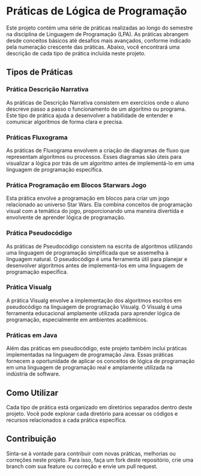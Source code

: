 # Práticas de Lógica de Programação

Este projeto contém uma série de práticas realizadas ao longo do semestre na disciplina de Linguagem de Programação (LPA). As práticas abrangem desde conceitos básicos até desafios mais avançados, conforme indicado pela numeração crescente das práticas. Abaixo, você encontrará uma descrição de cada tipo de prática incluída neste projeto.

## Tipos de Práticas

### Prática Descrição Narrativa
As práticas de Descrição Narrativa consistem em exercícios onde o aluno descreve passo a passo o funcionamento de um algoritmo ou programa. Este tipo de prática ajuda a desenvolver a habilidade de entender e comunicar algoritmos de forma clara e precisa.

### Práticas Fluxograma
As práticas de Fluxograma envolvem a criação de diagramas de fluxo que representam algoritmos ou processos. Esses diagramas são úteis para visualizar a lógica por trás de um algoritmo antes de implementá-lo em uma linguagem de programação específica.

### Prática Programação em Blocos Starwars Jogo
Esta prática envolve a programação em blocos para criar um jogo relacionado ao universo Star Wars. Ela combina conceitos de programação visual com a temática do jogo, proporcionando uma maneira divertida e envolvente de aprender lógica de programação.

### Prática Pseudocódigo
As práticas de Pseudocódigo consistem na escrita de algoritmos utilizando uma linguagem de programação simplificada que se assemelha à linguagem natural. O pseudocódigo é uma ferramenta útil para planejar e desenvolver algoritmos antes de implementá-los em uma linguagem de programação específica.

### Prática Visualg
A prática Visualg envolve a implementação dos algoritmos escritos em pseudocódigo na linguagem de programação Visualg. O Visualg é uma ferramenta educacional amplamente utilizada para aprender lógica de programação, especialmente em ambientes acadêmicos.

### Práticas em Java
Além das práticas em pseudocódigo, este projeto também inclui práticas implementadas na linguagem de programação Java. Essas práticas fornecem a oportunidade de aplicar os conceitos de lógica de programação em uma linguagem de programação real e amplamente utilizada na indústria de software.

## Como Utilizar

Cada tipo de prática está organizado em diretórios separados dentro deste projeto. Você pode explorar cada diretório para acessar os códigos e recursos relacionados a cada prática específica.

## Contribuição

Sinta-se à vontade para contribuir com novas práticas, melhorias ou correções neste projeto. Para isso, faça um fork deste repositório, crie uma branch com sua feature ou correção e envie um pull request.
